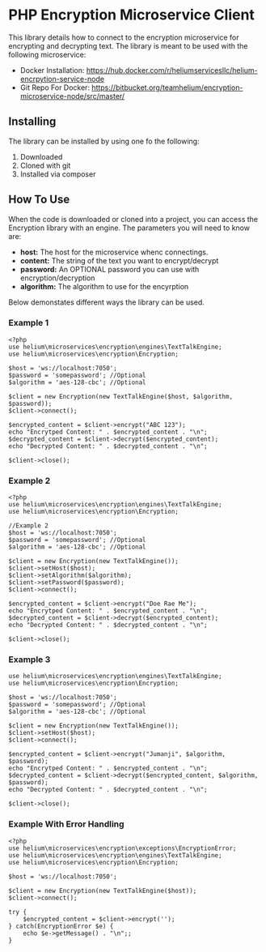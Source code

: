 
# PHP Encryption Microservice Client

This library details how to connect to the encryption microservice for encrypting and decrypting text. The library is meant to be used with the following microservice:

- Docker Installation: https://hub.docker.com/r/heliumservicesllc/helium-encrpytion-service-node
- Git Repo For Docker: https://bitbucket.org/teamhelium/encryption-microservice-node/src/master/

## Installing

The library can be installed by using one fo the following:
1. Downloaded
2. Cloned with git 
3. Installed via composer 

## How To Use
When the code is downloaded or cloned into a project, you can access the Encryption library with an engine. The parameters you will need to know are:
- **host:** The host for the microservice whenc connectings.
- **content:** The string of the text you want to encrypt/decrypt
- **password:** An OPTIONAL password you can use with encryption/decryption
- **algorithm:** The algorithm to use for the encyrption

Below demonstates different ways the library can be used.

### Example 1

    <?php
    use helium\microservices\encryption\engines\TextTalkEngine;
    use helium\microservices\encryption\Encryption;
    
    $host = 'ws://localhost:7050';
    $password = 'somepassword'; //Optional
    $algorithm = 'aes-128-cbc'; //Optional
    
    $client = new Encryption(new TextTalkEngine($host, $algorithm, $password));
    $client->connect();
    
    $encrypted_content = $client->encrypt("ABC 123");
    echo "Encrytped Content: " . $encrypted_content . "\n";
    $decrypted_content = $client->decrypt($encrypted_content);
    echo "Decrypted Content: " . $decrypted_content . "\n";
    
    $client->close();

### Example 2

    <?php
    use helium\microservices\encryption\engines\TextTalkEngine;
    use helium\microservices\encryption\Encryption;
    
    //Example 2
    $host = 'ws://localhost:7050';
    $password = 'somepassword'; //Optional
    $algorithm = 'aes-128-cbc'; //Optional
    
    $client = new Encryption(new TextTalkEngine());
    $client->setHost($host);
    $client->setAlgorithm($algorithm);
    $client->setPassword($password);
    $client->connect();
    
    $encrypted_content = $client->encrypt("Doe Rae Me");
    echo "Encrytped Content: " . $encrypted_content . "\n";
    $decrypted_content = $client->decrypt($encrypted_content);
    echo "Decrypted Content: " . $decrypted_content . "\n";
    
    $client->close();

### Example 3

    use helium\microservices\encryption\engines\TextTalkEngine;
    use helium\microservices\encryption\Encryption;
    
    $host = 'ws://localhost:7050';
    $password = 'somepassword'; //Optional
    $algorithm = 'aes-128-cbc'; //Optional
    
    $client = new Encryption(new TextTalkEngine());
    $client->setHost($host);
    $client->connect();
    
    $encrypted_content = $client->encrypt("Jumanji", $algorithm, $password);
    echo "Encrytped Content: " . $encrypted_content . "\n";
    $decrypted_content = $client->decrypt($encrypted_content, $algorithm, $password);
    echo "Decrypted Content: " . $decrypted_content . "\n";
    
    $client->close();

### Example With Error Handling

    <?php
    use helium\microservices\encryption\exceptions\EncryptionError;
    use helium\microservices\encryption\engines\TextTalkEngine;
    use helium\microservices\encryption\Encryption;
    
    $host = 'ws://localhost:7050';
    
    $client = new Encryption(new TextTalkEngine($host));
    $client->connect();
    
    try {
        $encrypted_content = $client->encrypt('');
    } catch(EncryptionError $e) {
        echo $e->getMessage() . "\n";;
    }






